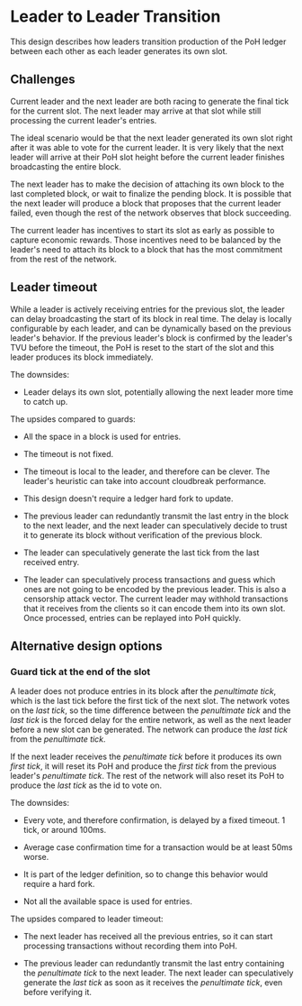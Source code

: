 # Leader to Leader Transition

This design describes how leaders transition production of the PoH ledger
between each other as each leader generates its own slot.

## Challenges

Current leader and the next leader are both racing to generate the final tick
for the current slot.  The next leader may arrive at that slot while still
processing the current leader's entries.

The ideal scenario would be that the next leader generated its own slot right
after it was able to vote for the current leader.  It is very likely that the
next leader will arrive at their PoH slot height before the current leader
finishes broadcasting the entire block.

The next leader has to make the decision of attaching its own block to the last
completed block, or wait to finalize the pending block.  It is possible that the
next leader will produce a block that proposes that the current leader failed,
even though the rest of the network observes that block succeeding.

The current leader has incentives to start its slot as early as possible to
capture economic rewards.  Those incentives need to be balanced by the leader's
need to attach its block to a block that has the most commitment from the rest
of the network.

## Leader timeout

While a leader is actively receiving entries for the previous slot, the leader
can delay broadcasting the start of its block in real time.  The delay is
locally configurable by each leader, and can be dynamically based on the
previous leader's behavior.  If the previous leader's block is confirmed by the
leader's TVU before the timeout, the PoH is reset to the start of the slot and
this leader produces its block immediately.

The downsides:

* Leader delays its own slot, potentially allowing the next leader more time to
catch up.

The upsides compared to guards:

* All the space in a block is used for entries.

* The timeout is not fixed.

* The timeout is local to the leader, and therefore can be clever.  The leader's
heuristic can take into account cloudbreak performance.

* This design doesn't require a ledger hard fork to update.

* The previous leader can redundantly transmit the last entry in the block to
the next leader, and the next leader can speculatively decide to trust it to
generate its block without verification of the previous block.

* The leader can speculatively generate the last tick from the last received
entry.

* The leader can speculatively process transactions and guess which ones are not
going to be encoded by the previous leader.  This is also a censorship attack
vector.  The current leader may withhold transactions that it receives from the
clients so it can encode them into its own slot. Once processed, entries can be
replayed into PoH quickly.

## Alternative design options

### Guard tick at the end of the slot

A leader does not produce entries in its block after the *penultimate tick*,
which is the last tick before the first tick of the next slot.  The network
votes on the *last tick*, so the time difference between the *penultimate tick*
and the *last tick* is the forced delay for the entire network, as well as the
next leader before a new slot can be generated.  The network can produce the
*last tick* from the *penultimate tick*.

If the next leader receives the *penultimate tick* before it produces its own
*first tick*, it will reset its PoH and produce the *first tick* from the
previous leader's *penultimate tick*.  The rest of the network will also reset
its PoH to produce the *last tick* as the id to vote on.

The downsides:

* Every vote, and therefore confirmation, is delayed by a fixed timeout. 1 tick,
or around 100ms.

* Average case confirmation time for a transaction would be at least 50ms worse.

* It is part of the ledger definition, so to change this behavior would require
a hard fork.

* Not all the available space is used for entries.

The upsides compared to leader timeout:

* The next leader has received all the previous entries, so it can start
processing transactions without recording them into PoH.

* The previous leader can redundantly transmit the last entry containing the
*penultimate tick* to the next leader.  The next leader can speculatively
generate the *last tick* as soon as it receives the *penultimate tick*, even
before verifying it.

